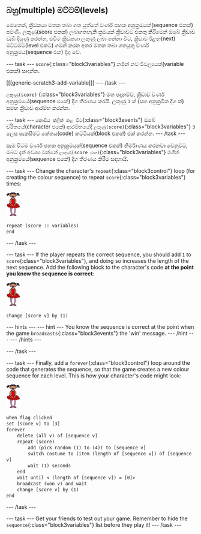 ## බහු(multiple) මට්ටම්(levels)

මෙතෙක්, ක්‍රීඩකයා මතක තබා ගත යුත්තේ වර්ණ පහක අනුක්‍රමයක්(sequence එකක්) පමණි. ලකුණු(score එකක්) ලබාගතහැකි ක්‍රමයක් ක්‍රීඩාවට එකතු කිරීමෙන් ඔබේ ක්‍රීඩාව වැඩි දියුණු කරන්න, එවිට ක්‍රීඩකයා ලකුණු ලබා ගන්නා විට, ක්‍රීඩාව ඊළඟ(next) මට්ටමට(level එකට) ගමන් කරන අතර මතක තබා ගතයුතු වර්ණ අනුක්‍රමය(sequence එක) දිගු වේ.

\--- task \--- `score`{:class="block3variables"} නමින් නව විචල්‍යයක්(variable එකක්) සාදන්න.

[[[generic-scratch3-add-variable]]] \--- /task \---

`ලකුණු(score)` {:class="block3variables"} මත පදනම්ව, ක්‍රීඩාව වර්ණ අනුක්‍රමයේ(sequence එකේ) දිග තීරණය කරයි. ලකුණු `3` ක් (සහ අනුක්‍රමික දිග ක්) සමඟ ක්‍රීඩාව ආරම්භ කරන්න. 

\--- task \--- `කොඩිය ක්ලික් කළ විට`{:class="block3events"} ඔබේ චරිතයේ(character එකේ) ආරම්භයේදී `ලකුණු(score)`{:class="block3variables"} `3` ලෙස සැකසීමට කේතය(code) කට්ටියක්(block එකක්) එක් කරන්න. \--- /task \---

සෑම විටම වර්ණ පහක අනුක්‍රමයක්(sequence එකක්) නිර්මාණය කරනවා වෙනුවට, ඔබට දැන් අවශ්‍ය වන්නේ `ලකුණු(score එක)`{:class="block3variables"} මගින් අනුක්‍රමයේ(sequence එකේ) දිග තීරණය කිරීම සඳහායි.

\--- task \--- Change the character's `repeat`{:class="block3control"} loop (for creating the colour sequence) to repeat `score`{:class="block3variables"} times:

![sprite](images/ballerina.png)

```blocks3
repeat (score :: variables)
end
```

\--- /task \---

\--- task \--- If the player repeats the correct sequence, you should add `1` to `score`{:class="block3variables"}, and doing so increases the length of the next sequence. Add the following block to the character's code **at the point you know the sequence is correct**:

![sprite](images/ballerina.png)

```blocks3
change [score v] by (1)
```

\--- hints \--- \--- hint \--- You know the sequence is correct at the point when the game `broadcasts`{:class="block3events"} the 'win' message. \--- /hint \--- \--- /hints \---

\--- /task \---

\--- task \--- Finally, add a `forever`{:class="block3control"} loop around the code that generates the sequence, so that the game creates a new colour sequence for each level. This is how your character's code might look:

![ballerina](images/ballerina.png)

```blocks3
when flag clicked
set [score v] to [3]
forever
    delete (all v) of [sequence v]
    repeat (score)
        add (pick random (1) to (4)) to [sequence v]
        switch costume to (item (length of [sequence v]) of [sequence v]
        wait (1) seconds
    end
    wait until < (length of [sequence v]) = [0]>
    broadcast (won v) and wait
    change [score v] by (1)
end
```

\--- /task \---

\--- task \--- Get your friends to test out your game. Remember to hide the `sequence`{:class="block3variables"} list before they play it! \--- /task \---